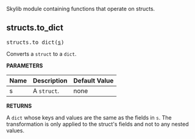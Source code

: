 <!-- Generated with Stardoc: http://skydoc.bazel.build -->

Skylib module containing functions that operate on structs.

<a id="structs.to_dict"></a>

## structs.to_dict

<pre>
structs.to_dict(<a href="#structs.to_dict-s">s</a>)
</pre>

Converts a `struct` to a `dict`.

**PARAMETERS**


| Name  | Description | Default Value |
| :------------- | :------------- | :------------- |
| <a id="structs.to_dict-s"></a>s |  A <code>struct</code>.   |  none |

**RETURNS**

A `dict` whose keys and values are the same as the fields in `s`. The
transformation is only applied to the struct's fields and not to any
nested values.


